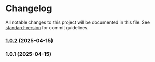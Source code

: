 # Changelog

All notable changes to this project will be documented in this file. See [standard-version](https://github.com/conventional-changelog/standard-version) for commit guidelines.

### [1.0.2](https://github.com/TouchTheTop/git-flow-study/compare/v1.0.1...v1.0.2) (2025-04-15)

### 1.0.1 (2025-04-15)
